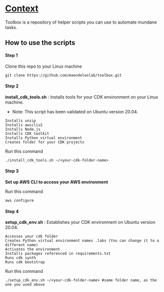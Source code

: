 # [Context](#Context)
Toolbox is a repository of helper scripts you can use to automate mundane tasks.

## How to use the scripts
#### Step 1

Clone this repo to your Linux machine
```
git clone https://github.com/maendeleolab/toolbox.git
```

#### Step 2

**install_cdk_tools.sh** : Installs tools for your CDK environment on your Linux machine.

- Note: This script has been validated on Ubuntu version 20.04.

```
Installs unzip
Installs awscliv2
Installs Node.js
Installs CDK toolkit
Installs Python virtual environment
Creates folder for your CDK projects
```
Run this command
```
./install_cdk_tools.sh ~/<your-cdk-folder-name>
```

#### Step 3

**Set up AWS CLI to access your AWS environment**

Run this command
```
aws configure
```

#### Step 4

**setup_cdk_env.sh** : Establishes your CDK environment on Ubuntu version 20.04.

```
Accesses your cdk folder 
Creates Python virtual environment names .labs (You can change it to a different name)
Activates the environment
Installs packages referenced in requirements.txt
Runs cdk synth
Runs cdk bootstrap
```
Run this command
```
./setup_cdk_env.sh ~/<your-cdk-folder-name> #same folder name, as the one you used above
```
